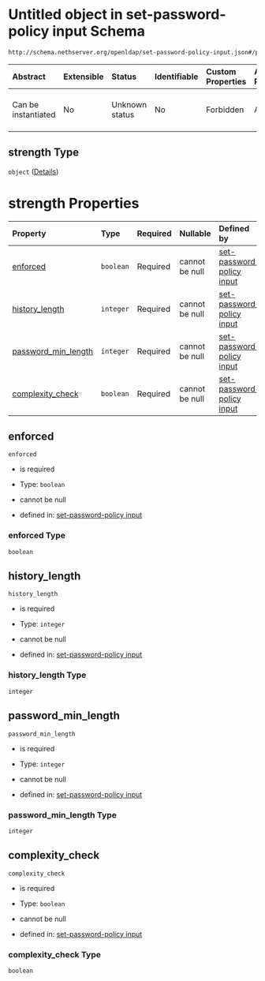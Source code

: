 # Untitled object in set-password-policy input Schema

```txt
http://schema.nethserver.org/openldap/set-password-policy-input.json#/properties/strength
```



| Abstract            | Extensible | Status         | Identifiable | Custom Properties | Additional Properties | Access Restrictions | Defined In                                                                                         |
| :------------------ | :--------- | :------------- | :----------- | :---------------- | :-------------------- | :------------------ | :------------------------------------------------------------------------------------------------- |
| Can be instantiated | No         | Unknown status | No           | Forbidden         | Allowed               | none                | [set-password-policy-input.json\*](openldap/set-password-policy-input.json "open original schema") |

## strength Type

`object` ([Details](set-password-policy-input-properties-strength.md))

# strength Properties

| Property                                      | Type      | Required | Nullable       | Defined by                                                                                                                                                                                                                              |
| :-------------------------------------------- | :-------- | :------- | :------------- | :-------------------------------------------------------------------------------------------------------------------------------------------------------------------------------------------------------------------------------------- |
| [enforced](#enforced)                         | `boolean` | Required | cannot be null | [set-password-policy input](set-password-policy-input-properties-strength-properties-enforced.md "http://schema.nethserver.org/openldap/set-password-policy-input.json#/properties/strength/properties/enforced")                       |
| [history\_length](#history_length)            | `integer` | Required | cannot be null | [set-password-policy input](set-password-policy-input-properties-strength-properties-history_length.md "http://schema.nethserver.org/openldap/set-password-policy-input.json#/properties/strength/properties/history_length")           |
| [password\_min\_length](#password_min_length) | `integer` | Required | cannot be null | [set-password-policy input](set-password-policy-input-properties-strength-properties-password_min_length.md "http://schema.nethserver.org/openldap/set-password-policy-input.json#/properties/strength/properties/password_min_length") |
| [complexity\_check](#complexity_check)        | `boolean` | Required | cannot be null | [set-password-policy input](set-password-policy-input-properties-strength-properties-complexity_check.md "http://schema.nethserver.org/openldap/set-password-policy-input.json#/properties/strength/properties/complexity_check")       |

## enforced



`enforced`

*   is required

*   Type: `boolean`

*   cannot be null

*   defined in: [set-password-policy input](set-password-policy-input-properties-strength-properties-enforced.md "http://schema.nethserver.org/openldap/set-password-policy-input.json#/properties/strength/properties/enforced")

### enforced Type

`boolean`

## history\_length



`history_length`

*   is required

*   Type: `integer`

*   cannot be null

*   defined in: [set-password-policy input](set-password-policy-input-properties-strength-properties-history_length.md "http://schema.nethserver.org/openldap/set-password-policy-input.json#/properties/strength/properties/history_length")

### history\_length Type

`integer`

## password\_min\_length



`password_min_length`

*   is required

*   Type: `integer`

*   cannot be null

*   defined in: [set-password-policy input](set-password-policy-input-properties-strength-properties-password_min_length.md "http://schema.nethserver.org/openldap/set-password-policy-input.json#/properties/strength/properties/password_min_length")

### password\_min\_length Type

`integer`

## complexity\_check



`complexity_check`

*   is required

*   Type: `boolean`

*   cannot be null

*   defined in: [set-password-policy input](set-password-policy-input-properties-strength-properties-complexity_check.md "http://schema.nethserver.org/openldap/set-password-policy-input.json#/properties/strength/properties/complexity_check")

### complexity\_check Type

`boolean`

